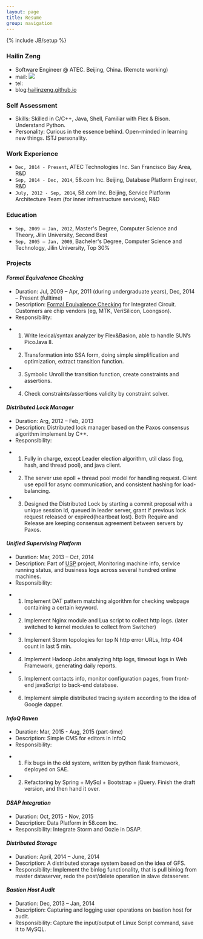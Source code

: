```yaml
---
layout: page
title: Resume
group: navigation
---
```

{% include JB/setup %}

### Hailin Zeng ###
- Software Engineer @ ATEC. Beijing, China. (Remote working)
- mail: <img src="{{ site.url }}/email.png">
- tel:[]()
- blog:[hailinzeng.github.io](http://hailinzeng.github.io)

### Self Assessment ###
- Skills: Skilled in C/C++, Java, Shell, Familiar with Flex & Bison. Understand Python.
- Personality: Curious in the essence behind. Open-minded in learning new things. ISTJ personality.

### Work Experience ###
- `Dec, 2014 - Present`, ATEC Technologies Inc. San Francisco Bay Area, R&D
- `Sep, 2014 - Dec, 2014`, 58.com Inc. Beijing, Database Platform Engineer, R&D
- `July, 2012 - Sep, 2014`, 58.com Inc. Beijing, Service Platform Architecture Team (for inner infrastructure services), R&D

### Education ###
- `Sep, 2009 – Jan, 2012`, Master's Degree, Computer Science and Theory, Jilin University, Second Best
- `Sep, 2005 – Jan, 2009`, Bacheler's Degree, Computer Science and Technology, Jilin University, Top 30%

### Projects ###

#### *Formal Equivalence Checking* ####
- Duration: Jul, 2009 – Apr, 2011 (during undergraduate years), Dec, 2014 – Present (fulltime)
- Description: [Formal Equivalence Checking](http://en.wikipedia.org/wiki/Formal_equivalence_checking) for Integrated Circuit. Customers are chip vendors (eg, MTK, VeriSilicon, Loongson).
- Responsibility:
* 1) Write lexical/syntax analyzer by Flex&Basion, able to handle SUN’s PicoJava II.
* 2) Transformation into SSA form, doing simple simplification and optimization, extract transition function.
* 3) Symbolic Unroll the transition function, create constraints and assertions.
* 4) Check constraints/assertions validity by constraint solver.

#### *Distributed Lock Manager* ####
- Duration: Arg, 2012 – Feb, 2013
- Description: Distributed lock manager based on the Paxos consensus algorithm implement by C++.
- Responsibility:
* 1) Fully in charge, except Leader election algorithm, util class (log, hash, and thread pool), and java client.
* 2) The server use epoll + thread pool model for handling request. Client use epoll for async communication, and consistent hashing for load-balancing.
* 3) Designed the Distributed Lock by starting a commit proposal with a unique session id, queued in leader server, grant if previous lock request released or expired(heartbeat lost). Both Require and Release are keeping consensus agreement between servers by Paxos.

#### *Unified Supervising Platform* ####
- Duration: Mar, 2013 – Oct, 2014
- Description: Part of [USP](http://velocity.oreilly.com.cn/2013/index.php?func=session&id=16) project, Monitoring machine info, service running status, and business logs across several hundred online machines.
- Responsibility:
* 1) Implement DAT pattern matching algorithm for checking webpage containing a certain keyword.
* 2) Implement Nginx module and Lua script to collect http logs. (later switched to kernel modules to collect from Switcher)
* 3) Implement Storm topologies for top N http error URLs, http 404 count in last 5 min.
* 4) Implement Hadoop Jobs analyzing http logs, timeout logs in Web Framework, generating daily reports.
* 5) Implement contacts info, monitor configuration pages, from front-end javaScript to back-end database.
* 6) Implement simple distributed tracing system according to the idea of Google dapper.

#### *InfoQ Raven* ####
- Duration: Mar, 2015 - Aug, 2015 (part-time)
- Description: Simple CMS for editors in InfoQ
- Responsibility:
* 1) Fix bugs in the old system, written by python flask framework, deployed on SAE.
* 2) Refactoring by Spring + MySql + Bootstrap + jQuery. Finish the draft version, and then hand it over.

#### *DSAP Integration* #####
- Duration: Oct, 2015 - Nov, 2015
- Description: Data Platform in 58.com Inc.
- Responsibility: Integrate Storm and Oozie in DSAP.

#### *Distributed Storage* ####
- Duration: April, 2014 – June, 2014
- Description: A distributed storage system based on the idea of GFS.
- Responsibility: Implement the binlog functionality, that is pull binlog from master dataserver, redo the post/delete operation in slave dataserver.

#### *Bastion Host Audit* ####
- Duration: Dec, 2013 – Jan, 2014
- Description: Capturing and logging user operations on bastion host for audit.
- Responsibility: Capture the input/output of Linux Script command, save it to MySQL.
